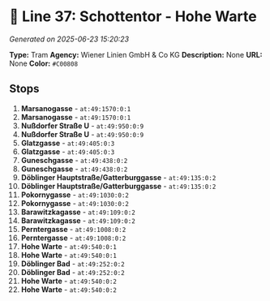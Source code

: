 # 🚊 Line 37: Schottentor - Hohe Warte

*Generated on 2025-06-23 15:20:23*

**Type:** Tram
**Agency:** Wiener Linien GmbH & Co KG
**Description:** None
**URL:** None
**Color:** `#C00808`

## Stops

1. **Marsanogasse** - `at:49:1570:0:1`
2. **Marsanogasse** - `at:49:1570:0:1`
3. **Nußdorfer Straße U** - `at:49:950:0:9`
4. **Nußdorfer Straße U** - `at:49:950:0:9`
5. **Glatzgasse** - `at:49:405:0:3`
6. **Glatzgasse** - `at:49:405:0:3`
7. **Guneschgasse** - `at:49:438:0:2`
8. **Guneschgasse** - `at:49:438:0:2`
9. **Döblinger Hauptstraße/Gatterburggasse** - `at:49:135:0:2`
10. **Döblinger Hauptstraße/Gatterburggasse** - `at:49:135:0:2`
11. **Pokornygasse** - `at:49:1030:0:2`
12. **Pokornygasse** - `at:49:1030:0:2`
13. **Barawitzkagasse** - `at:49:109:0:2`
14. **Barawitzkagasse** - `at:49:109:0:2`
15. **Perntergasse** - `at:49:1008:0:2`
16. **Perntergasse** - `at:49:1008:0:2`
17. **Hohe Warte** - `at:49:540:0:1`
18. **Hohe Warte** - `at:49:540:0:1`
19. **Döblinger Bad** - `at:49:252:0:2`
20. **Döblinger Bad** - `at:49:252:0:2`
21. **Hohe Warte** - `at:49:540:0:2`
22. **Hohe Warte** - `at:49:540:0:2`